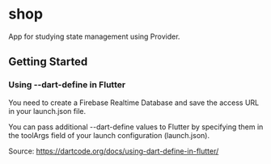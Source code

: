 # shop

App for studying state management using Provider.

## Getting Started

### Using --dart-define in Flutter

You need to create a Firebase Realtime Database and save the access URL in your launch.json file.

You can pass additional --dart-define values to Flutter by specifying them in the toolArgs field of your launch configuration (launch.json).

Source: https://dartcode.org/docs/using-dart-define-in-flutter/